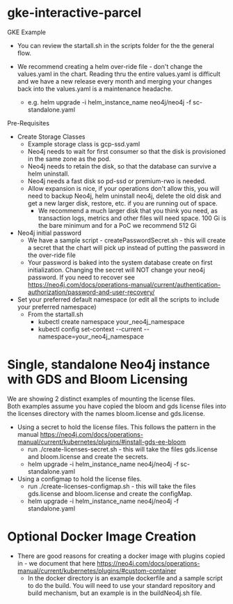 # gke-interactive-parcel
GKE Example
- You can review the startall.sh in the scripts folder for the the general flow.

 - We recommend creating a helm over-ride file - don't change the values.yaml in the chart.  Reading thru the entire values.yaml is difficult and we have a new release every month and merging your changes back into the values.yaml is a maintenance headache.
   -  e.g. helm upgrade -i helm_instance_name neo4j/neo4j -f sc-standalone.yaml 
 
Pre-Requisites
- Create Storage Classes
  - Example storage class is gcp-ssd.yaml
  - Neo4j needs to wait for first consumer so that the disk is provisioned in the same zone as the pod.
  - Neo4j needs to retain the disk, so that the database can survive a helm uninstall.
  - Neo4j needs a fast disk so pd-ssd or premium-rwo is needed.
  - Allow expansion is nice, if your operations don't allow this, you will need to backup Neo4j, helm uninstall neo4j, delete the old disk and get a new larger disk, restore, etc. if you are running out of space.
    - We recommend a much larger disk that you think you need, as transaction logs, metrics and other files will need space.  100 Gi is the bare minimum and for a PoC we recommend 512 Gi
- Neo4j initial password
    - We have a sample script - createPasswordSecret.sh - this will create a secret that the chart will pick up instead of putting the password in the over-ride file    
    - Your password is baked into the system database create on first initialization.  Changing the secret will NOT change your neo4j password.  If you need to recover see https://neo4j.com/docs/operations-manual/current/authentication-authorization/password-and-user-recovery/
- Set your preferred default namespace (or edit all the scripts to include your preferred namespace)
  - From the startall.sh
    - kubectl create namespace your_neo4j_namespace
    - kubectl config set-context --current --namespace=your_neo4j_namespace


# Single, standalone Neo4j instance with GDS and Bloom Licensing

We are showing 2 distinct examples of mounting the license files.  
Both examples assume you have copied the bloom and gds license files into the licenses directory with the names bloom.license and gds.license.  
- Using a secret to hold the license files.  This follows the pattern in the manual https://neo4j.com/docs/operations-manual/current/kubernetes/plugins/#install-gds-ee-bloom
  - run ./create-licenses-secret.sh - this will take the files gds.license and bloom.license and create the secrets.
  - helm upgrade -i helm_instance_name neo4j/neo4j -f sc-standalone.yaml 
- Using a configmap to hold the license files.  
  - run ./create-licenses-configmap.sh - this will take the files gds.license and bloom.license and create the configMap.
  - helm upgrade -i helm_instance_name neo4j/neo4j -f standalone.yaml 
  
# Optional Docker Image Creation
- There are good reasons for creating a docker image with plugins copied in - we document that here https://neo4j.com/docs/operations-manual/current/kubernetes/plugins/#custom-container
  - In the docker directory is an example dockerfile and a sample script to do the build.  You will need to use your standard repository and build mechanism, but an example is in the buildNeo4j.sh file.